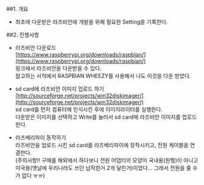 ##1. 개요  
- 최초에 다운받은 라즈비안에 개발을 위해 필요한 Setting을 기록한다.  

##2. 진행사항  
- 라즈비안 다운로드  
[https://www.raspberrypi.org/downloads/raspbian/](https://www.raspberrypi.org/downloads/raspbian/)  
링크에서 라즈비안을 다운받을 수 있다.  
참고하는 서적에서 RASPBIAN WHEEZY를 사용해서 나도 이것을 다운 받았다.  

- sd card에 라즈비안 이미지 업로드 하기  
[http://sourceforge.net/projects/win32diskimager/](http://sourceforge.net/projects/win32diskimager/)  
sd card를 먼저 컴퓨터에 인식시킨 후에 이미지라이터를 실행한다.  
다운받은 이미지를 선택하고 Write를 눌러서 sd card에 라즈비안 이미지를 업로드한다.  

- 라즈베리파이 동작하기  
라즈비안을 업로드 시킨 sd card를 라즈베리파이에 장착시키고, 전원 케이블을 연결한다.  
(주의사항!! 구매를 해외에서 하다보니 전원 어댑터의 모양이 국내용(원형)이 아니고 미국용(옛날에 우리나라도 쓰던 납작한거 2개 달린거)이었다... 그래서 전원을 줄 수가 없다 ㅠㅠ)  
